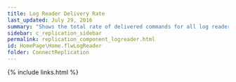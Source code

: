 ```yaml
---
title: Log Reader Delivery Rate
last_updated: July 29, 2016
summary: "Shows the total rate of delivered commands for all log reader agents."
sidebar: c_replication_sidebar
permalink: replication_component_logreader.html
id: HomePage\Home.flwLogReader
folder: ConnectReplication
---
```



{% include links.html %}
